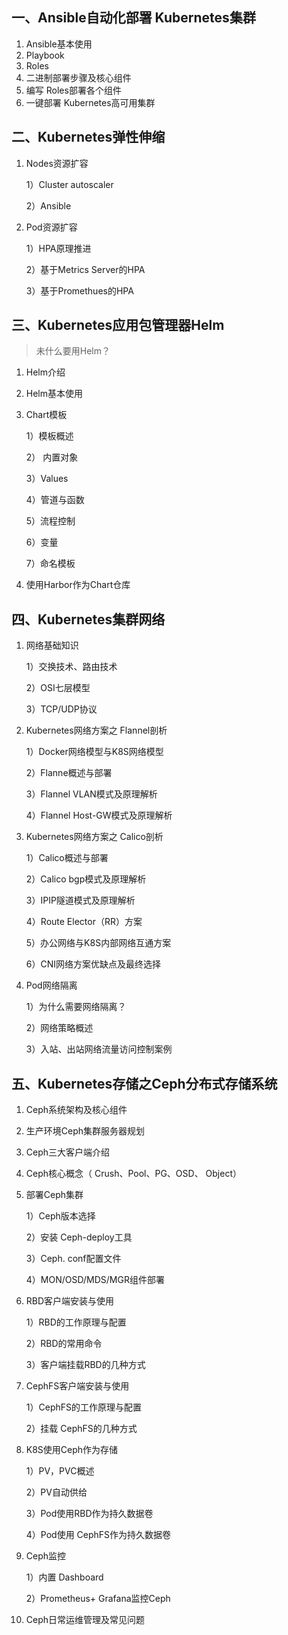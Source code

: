 ## 一、Ansible自动化部署 Kubernetes集群

1. Ansible基本使用
2. Playbook
3. Roles
4. 二进制部署步骤及核心组件
5. 编写 Roles部署各个组件
6. 一键部署 Kubernetes高可用集群

## 二、Kubernetes弹性伸缩

1. Nodes资源扩容

   1）Cluster autoscaler

   2）Ansible

2. Pod资源扩容

   1）HPA原理推进

   2）基于Metrics Server的HPA

   3）基于Promethues的HPA

## 三、Kubernetes应用包管理器Helm

> 未什么要用Helm？

1. Helm介绍

2. Helm基本使用

3. Chart模板

   1）模板概述

   2） 内置对象

   3）Values

   4）管道与函数

   5）流程控制

   6）变量

   7）命名模板

4. 使用Harbor作为Chart仓库

## 四、Kubernetes集群网络

1. 网络基础知识

   1）交换技术、路由技术

   2）OSI七层模型

   3）TCP/UDP协议

2. Kubernetes网络方案之 Flannel剖析

   1）Docker网络模型与K8S网络模型

   2）Flanne概述与部署

   3）Flannel VLAN模式及原理解析

   4）Flannel Host-GW模式及原理解析

3. Kubernetes网络方案之 Calico剖析

   1）Calico概述与部署

   2）Calico bgp模式及原理解析

   3）IPIP隧道模式及原理解析

   4）Route Elector（RR）方案

   5）办公网络与K8S内部网络互通方案

   6）CNI网络方案优缺点及最终选择

4. Pod网络隔离

   1）为什么需要网络隔离？

   2）网络策略概述

   3）入站、出站网络流量访问控制案例

## 五、Kubernetes存储之Ceph分布式存储系统

1. Ceph系统架构及核心组件

2. 生产环境Ceph集群服务器规划

3. Ceph三大客户端介绍

4. Ceph核心概念（ Crush、Pool、PG、OSD、 Object）

5. 部署Ceph集群

   1）Ceph版本选择

   2）安装 Ceph-deploy工具

   3）Ceph. conf配置文件

   4）MON/OSD/MDS/MGR组件部署

6. RBD客户端安装与使用

   1）RBD的工作原理与配置

   2）RBD的常用命令

   3）客户端挂载RBD的几种方式

7. CephFS客户端安装与使用

   1）CephFS的工作原理与配置

   2）挂载 CephFS的几种方式

8. K8S使用Ceph作为存储

   1）PV，PVC概述

   2）PV自动供给

   3）Pod使用RBD作为持久数据卷

   4）Pod使用 CephFS作为持久数据卷

9. Ceph监控

   1）内置 Dashboard

   2）Prometheus+ Grafana监控Ceph

10. Ceph日常运维管理及常见问题